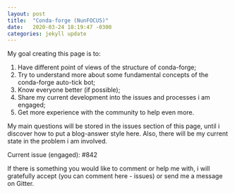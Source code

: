 ```yaml
---
layout: post
title:  "Conda-forge (NunFOCUS)"
date:   2020-03-24 18:19:47 -0300
categories: jekyll update
---
```


My goal creating this page is to:

1. Have different point of views of the structure of conda-forge;
2. Try to understand more about some fundamental concepts of the conda-forge auto-tick bot;
3. Know everyone better (if possible);
4. Share my current development into the issues and processes i am engaged;
5. Get more experience with the community to help even more.

My main questions will be stored in the issues section of this page, until i discover how to put a blog-answer style here. Also, there will be my current state in the problem i am involved.

Current issue (engaged): #842

If there is something you would like to comment or help me with, i will gratefully accept (you can comment here - issues) or send me a message on Gitter.